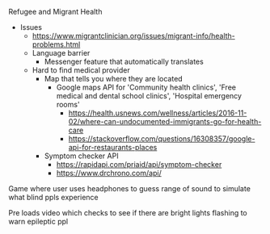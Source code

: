 Refugee and Migrant Health
- Issues
  - https://www.migrantclinician.org/issues/migrant-info/health-problems.html
  - Language barrier
    - Messenger feature that automatically translates
  - Hard to find medical provider
    - Map that tells you where they are located
      - Google maps API for 'Community health clinics', 'Free medical and dental school clinics', 'Hospital emergency rooms'
        - https://health.usnews.com/wellness/articles/2016-11-02/where-can-undocumented-immigrants-go-for-health-care
        - https://stackoverflow.com/questions/16308357/google-api-for-restaurants-places
    - Symptom checker API
      - https://rapidapi.com/priaid/api/symptom-checker
      - https://www.drchrono.com/api/
    

Game where user uses headphones to guess range of sound to simulate what blind ppls experience

Pre loads video which checks to see if there are bright lights flashing to warn epileptic ppl
